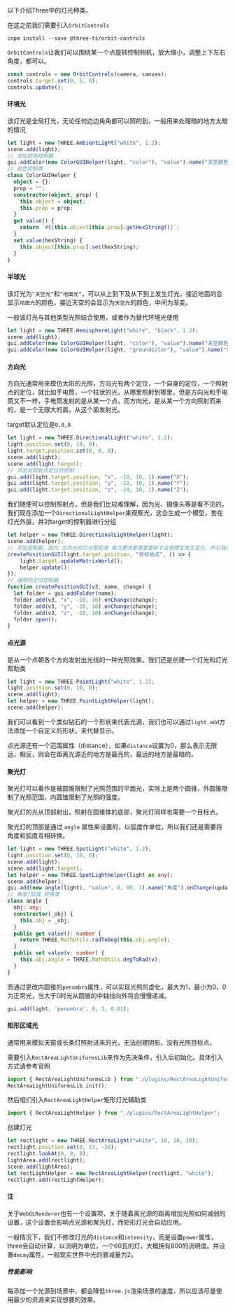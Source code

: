 以下介绍Three中的灯光种类。

在这之前我们需要引入`OrbitControls`

```shell
cnpm install --save @three-ts/orbit-controls
```

`OrbitControls`让我们可以围绕某一个点旋转控制相机，放大缩小，调整上下左右角度，都可以。

```typescript
const controls = new OrbitControls(camera, canvas);
controls.target.set(0, 5, 0);
controls.update();
```

#### 环境光

该灯光是全局打光，无论任何边边角角都可以照的到，一般用来处理暗的地方太暗的情况

```typescript
let light = new THREE.AmbientLight("white", 1.2);
scene.add(light);
// 添加颜色控制器
gui.addColor(new ColorGUIHelper(light, "color"), "value").name("天空颜色");
// 颜色控制类
class ColorGUIHelper {
  object = {};
  prop = "";
  constructor(object, prop) {
    this.object = object;
    this.prop = prop;
  }
  get value() {
    return `#${this.object[this.prop].getHexString()}`;
  }
  set value(hexString) {
    this.object[this.prop].set(hexString);
  }
}
```

#### 半球光

该灯光为`"天空光"`和`"地面光"`，可以从上到下及从下到上发生灯光，接近地面的会显示`地面光`的颜色，接近天空的会显示为`天空光`的颜色，中间为渐变。

一般该灯光与其他类型光照结合使用，或者作为替代环境光使用

```typescript
let light = new THREE.HemisphereLight("white", "black", 1.2);
scene.add(light);
gui.addColor(new ColorGUIHelper(light, "color"), "value").name("天空颜色");
gui.addColor(new ColorGUIHelper(light, "groundColor"), "value").name("地面颜色");
```

#### 方向光

方向光通常用来模仿太阳的光照，方向光有两个定位，一个自身的定位，一个照射点的定位，就比如手电筒，一个柱状的光，从哪里照射到哪里，但是方向光和手电筒又不一样，手电筒发射的是从某一个点，而方向光，是从某一个方向照射而来的，是一个无限大的面，从这个面发射光。

target默认定位是`0,0,0`

```typescript
let light = new THREE.DirectionalLight("white", 1.2);
light.position.set(0, 10, 0);
light.target.position.set(0, 0, 0);
scene.add(light);
scene.add(light.target);
// 添加对照射点定位的控制
gui.add(light.target.position, "x", -10, 10, 1).name("X");
gui.add(light.target.position, "y", -10, 10, 1).name("Y");
gui.add(light.target.position, "z", -10, 10, 1).name("Z");
```

我们随便可以控制照射点，但是我们比较难理解，因为光、摄像头等是看不见的，我们现在添加一个`DirectionalLightHelper`来观察光，这会生成一个模型，套在灯光外层，并对target的控制器进行分组

```typescript
let helper = new THREE.DirectionalLightHelper(light);
scene.add(helper);
// 添加控制器，因为 方向光的灯光帮助类 每次更改都需要更新才会使模型发生变化，所以我们每次都需要更新灯光及灯光帮助类
createPositionGUI(light.target.position, "目标地点", () => {
    light.target.updateMatrixWorld();
    helper.update();
});
// 通用的定位控制器
function createPositionGUI(v3, name, change) {
  let folder = gui.addFolder(name);
  folder.add(v3, "x", -10, 10).onChange(change);
  folder.add(v3, "y", -10, 10).onChange(change);
  folder.add(v3, "z", -10, 10).onChange(change);
  folder.open();
}
```

#### 点光源

是从一个点朝各个方向发射出光线的一种光照效果。我们还是创建一个灯光和灯光帮助类

```typescript
let light = new THREE.PointLight("white", 1.2);
light.position.set(0, 10, 0);
scene.add(light);
let helper = new THREE.PointLightHelper(light);
scene.add(helper);
```

我们可以看到一个类似钻石的一个形状来代表光源，我们也可以通过`light.add`方法添加一个自定义的形状，来代替显示。

点光源还有一个范围属性（distance），如果`distance`设置为0，那么表示无限远，相反，则会在距离光源近的地方是最亮的，最远的地方是最暗的。

#### 聚光灯

聚光灯可以看作是被圆锥限制了光照范围的平面光，实际上是两个圆锥，外圆锥限制了光照范围，内圆锥限制了光照的强度。

聚光灯的光从顶部射出，照射在圆锥体的底部，聚光灯同样也需要一个目标点。

聚光灯的顶部是通过 `angle` 属性来设置的，以弧度作单位，所以我们还是需要将角度和弧度互相转换。

```typescript
let light = new THREE.SpotLight("white", 1.2);
light.position.set(0, 10, 0);
scene.add(light);
scene.add(light.target);
let helper = new THREE.SpotLightHelper(light as any);
scene.add(helper);
gui.add(new angle(light), "value", 0, 90, 1).name("角度").onChange(updatelight);
// 角度/弧度 转换类
class angle {
  obj: any;
  constructor(_obj) {
    this.obj = _obj;
  }
  public get value(): number {
    return THREE.MathUtils.radToDeg(this.obj.angle);
  }
  public set value(v: number) {
    this.obj.angle = THREE.MathUtils.degToRad(v);
  }
}
```

而通过更改内圆锥的`penumbra`属性，可以实现光照的虚化，最大为1，最小为0，0为正常光，当大于0时光从圆锥的中轴线向外将会慢慢递减。

```typescript
gui.add(light, 'penumbra', 0, 1, 0.01);
```

#### 矩形区域光

通常用来模拟天窗或长条灯照射进来的光，无法创建阴影，没有光照目标点。

需要引入`RectAreaLightUniformsLib`来作为先决条件，引入后初始化。具体引入方式请参考官网

```typescript
import { RectAreaLightUniformsLib } from "./plugins/RectAreaLightUniformsLib";
RectAreaLightUniformsLib.init();
```

然后咱们引入`RectAreaLightHelper`矩形灯光辅助类

```typescript
import { RectAreaLightHelper } from "./plugins/RectAreaLightHelper";
```

创建灯光

```typescript
let rectlight = new THREE.RectAreaLight("white", 10, 10, 10);
rectlight.position.set(0, 13, -20);
rectlight.lookAt(0, 0, 0);
lightArea.add(rectlight);
scene.add(lightArea);
let rectLightHelper = new RectAreaLightHelper(rectlight, "white");
rectlight.add(rectLightHelper);
```

#### 注

关于`WebGLRenderer`也有一个设置项，关于随着离光源的距离增加光照如何减弱的设置，这个设置会影响点光源和聚光灯，而矩形灯光会自动应用。

一般情况下，我们不修改灯光的`distance`和`intensity`，而是设置`power`属性，three会自动计算，以流明为单位，一个60瓦的灯，大概拥有800的流明度。并设置`decay`属性，一般现实世界中光的衰减量为2。

##### 性能影响

每添加一个光源到场景中，都会降低`three.js`渲染场景的速度，所以应该尽量使用最少的资源来实现想要的效果。
